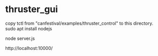 # thruster_gui

copy tctl from "canfestival/examples/thruster_control" to this directory.
sudo apt install nodejs

node server.js

http://localhost:10000/
